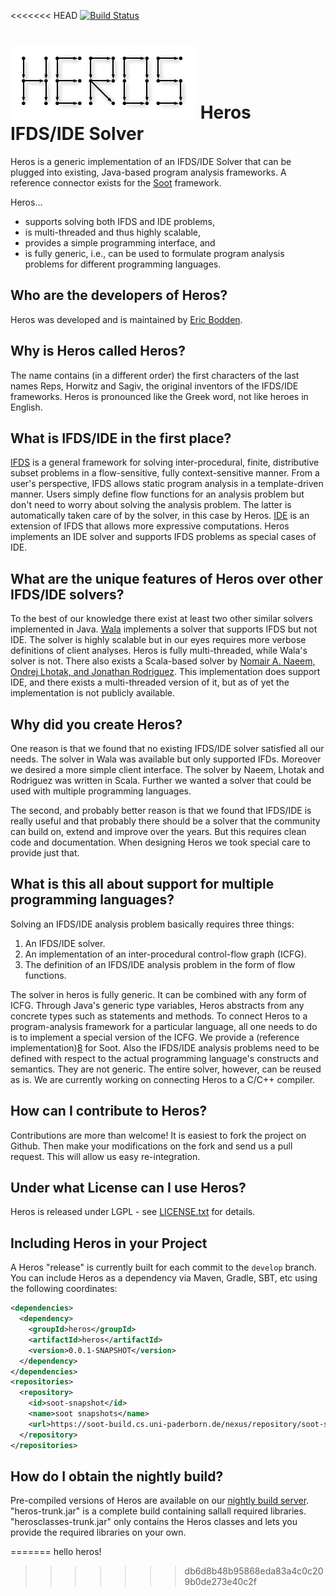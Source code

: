 <<<<<<< HEAD
[![Build Status](http://soot-build.cs.uni-paderborn.de/jenkins/buildStatus/icon?job=soot/heros-build)](http://soot-build.cs.uni-paderborn.de/jenkins/job/soot/job/heros-build/)

![Logo](logo/heros-logo.png)
Heros IFDS/IDE Solver
=====================
Heros is a generic implementation of an IFDS/IDE Solver that can be plugged into existing, Java-based program analysis frameworks. A reference connector exists for the [Soot][1] framework.

Heros...
* supports solving both IFDS and IDE problems,
* is multi-threaded and thus highly scalable,
* provides a simple programming interface, and
* is fully generic, i.e., can be used to formulate program analysis problems for different programming languages.

Who are the developers of Heros?
--------------------------------
Heros was developed and is maintained by [Eric Bodden][2].

Why is Heros called Heros?
--------------------------
The name contains (in a different order) the first characters of the last names Reps, Horwitz and Sagiv, the original inventors of the IFDS/IDE frameworks. Heros is pronounced like the Greek word, not like heroes in English.

What is IFDS/IDE in the first place?
------------------------------------
[IFDS][3] is a general framework for solving inter-procedural, finite, distributive subset problems in a flow-sensitive, fully context-sensitive manner. From a user's perspective, IFDS allows static program analysis in a template-driven manner. Users simply define flow functions for an analysis problem but don't need to worry about solving the analysis problem. The latter is automatically taken care of by the solver, in this case by Heros.
[IDE][4] is an extension of IFDS that allows more expressive computations. Heros implements an IDE solver and supports IFDS problems as special cases of IDE.

What are the unique features of Heros over other IFDS/IDE solvers?
------------------------------------------------------------------
To the best of our knowledge there exist at least two other similar solvers implemented in Java. [Wala][5] implements a solver that supports IFDS but not IDE. The solver is highly scalable but in our eyes requires more verbose definitions of client analyses. Heros is fully multi-threaded, while Wala's solver is not. There also exists a Scala-based solver by [Nomair A. Naeem, Ondrej Lhotak, and Jonathan Rodriguez][6]. This implementation does support IDE, and there exists a multi-threaded version of it, but as of yet the implementation is not publicly available.

Why did you create Heros?
-------------------------
One reason is that we found that no existing IFDS/IDE solver satisfied all our needs. The solver in Wala was available but only supported IFDs. Moreover we desired a more simple client interface. The solver by Naeem, Lhotak and Rodriguez was written in Scala. Further we wanted a solver that could be used with multiple programming languages.

The second, and probably better reason is that we found that IFDS/IDE is really useful and that probably there should be a solver that the community can build on, extend and improve over the years. But this requires clean code and documentation. When designing Heros we took special care to provide just that.

What is this all about support for multiple programming languages?
------------------------------------------------------------------
Solving an IFDS/IDE analysis problem basically requires three things:

1. An IFDS/IDE solver.
2. An implementation of an inter-procedural control-flow graph (ICFG).
3. The definition of an IFDS/IDE analysis problem in the form of flow functions.

The solver in heros is fully generic. It can be combined with any form of ICFG. Through Java's generic type variables, Heros abstracts from any concrete types such as statements and methods. To connect Heros to a program-analysis framework for a particular language, all one needs to do is to implement a special version of the ICFG. We provide a (reference implementation)[8] for Soot. Also the IFDS/IDE analysis problems need to be defined with respect to the actual programming language's constructs and semantics. They are not generic. The entire solver, however, can be reused as is. We are currently working on connecting Heros to a C/C++ compiler.

How can I contribute to Heros?
------------------------------
Contributions are more than welcome! It is easiest to fork the project on Github. Then make your modifications on the fork and send us a pull request. This will allow us easy re-integration.

Under what License can I use Heros?
-----------------------------------
Heros is released under LGPL - see [LICENSE.txt][7] for details.

Including Heros in your Project
-----------------------------------
A Heros "release" is currently built for each commit to the `develop` branch. You can include Heros as 
a dependency via Maven, Gradle, SBT, etc using the following coordinates:


```.xml
<dependencies>
  <dependency>
    <groupId>heros</groupId>
    <artifactId>heros</artifactId>
    <version>0.0.1-SNAPSHOT</version>
  </dependency>
</dependencies>
<repositories>
  <repository>
    <id>soot-snapshot</id>
    <name>soot snapshots</name>
    <url>https://soot-build.cs.uni-paderborn.de/nexus/repository/soot-snapshot/</url>
  </repository>
</repositories>	

```

How do I obtain the nightly build?
------------------------

Pre-compiled versions of Heros are available on our [nightly build server](http://soot-build.cs.uni-paderborn.de/nightly/heros/). "heros-trunk.jar" is a complete build containing sallall required libraries. "herosclasses-trunk.jar" only contains the Heros classes and lets you provide the required libraries on your own.

[1]: http://www.sable.mcgill.ca/soot/
[2]: http://bodden.de/
[3]: http://dx.doi.org/10.1145/199448.199462
[4]: http://dx.doi.org/10.1016/0304-3975(96)00072-2
[5]: http://wala.sf.net/
[6]: http://dx.doi.org/10.1007/978-3-642-11970-5_8
[7]: https://github.com/Sable/heros/blob/master/LICENSE.txt
[8]: https://github.com/Sable/soot/blob/master/src/soot/jimple/toolkits/ide/icfg/JimpleBasedInterproceduralCFG.java
=======
hello heros!
>>>>>>> db6d8b48b95868eda83a4c0c209b0de273e40c2f
